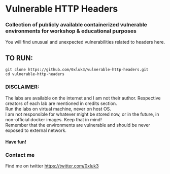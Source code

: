 # Vulnerable HTTP Headers
### Collection of publicly available containerized vulnerable environments for workshop & educational purposes
You will find unusual and unexpected vulnerabilities related to headers here.

## TO RUN:
```
git clone https://github.com/0xluk3/vulnerable-http-headers.git
cd vulnerable-http-headers
```

### DISCLAIMER:
The labs are available on the internet and I am not their author. Respective creators of each lab are mentioned in credits section. \
Run the labs on virtual machine, never on host OS. \
I am not responsible for whatever might be stored now, or in the future, in non-official docker images. Keep that in mind! \
Remember that the environments are vulnerable and should be never exposed to external network. 
#### Have fun!

### Contact me
Find me on twitter https://twitter.com/0xluk3
